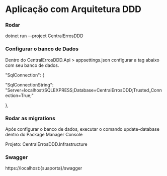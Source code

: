 # Aplicação com Arquitetura DDD

### Rodar
dotnet run --project CentralErrosDDD

### Configurar o banco de Dados
Dentro do CentralErrosDDD.Api > appsettings.json configurar a tag abaixo com seu banco de dados. <p>
 "SqlConnection": { <p>
    "SqlConnectionString": "Server=localhost\\SQLEXPRESS;Database=CentralErrosDDD;Trusted_Connection=True;" <p>
  }, <p>
   
### Rodar as migrations

Após configurar o banco de dados, executar o comando update-database dentro do Package Manager Console <p>
Projeto: CentralErrosDDD.Infrastructure <p>

### Swagger
https://localhost:{suaporta}/swagger
